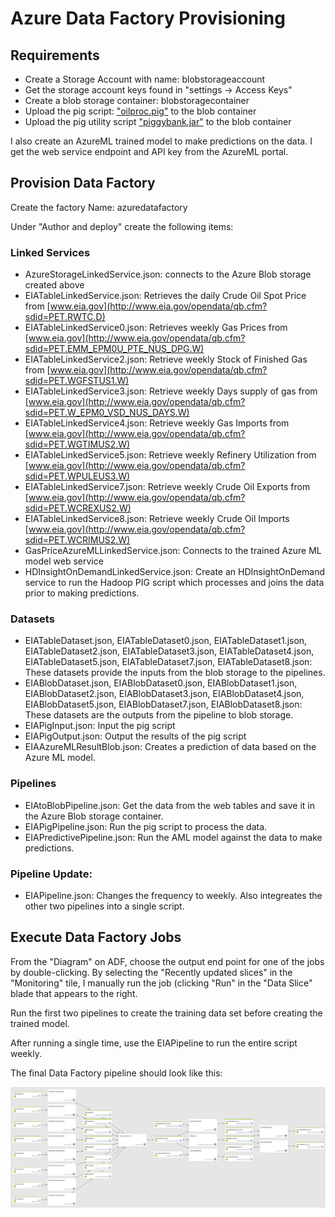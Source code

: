 # Azure Data Factory Provisioning

## Requirements

- Create a Storage Account with name: blobstorageaccount
- Get the storage account keys found in "settings -> Access Keys"
- Create a blob storage container: blobstoragecontainer 
- Upload the pig script: ["oilproc.pig"](/src/blobstoragecontainer/oilproc.pig) to the blob container
- Upload the pig utility script ["piggybank.jar"](/src/blobstoragecontainer/piggybank.jar) to the blob container

I also create an AzureML trained model to make predictions on the data. I get the web service endpoint and API key from the AzureML portal.

## Provision Data Factory

Create the factory Name: azuredatafactory
 
Under "Author and deploy" create the following items:
 
### Linked Services

- AzureStorageLinkedService.json: connects to the Azure Blob storage created above
- EIATableLinkedService.json: Retrieves the daily Crude Oil Spot Price from [www.eia.gov](http://www.eia.gov/opendata/qb.cfm?sdid=PET.RWTC.D)
- EIATableLinkedService0.json: Retrieves weekly Gas Prices from [www.eia.gov](http://www.eia.gov/opendata/qb.cfm?sdid=PET.EMM_EPM0U_PTE_NUS_DPG.W)
- EIATableLinkedService2.json: Retrieve weekly Stock of Finished Gas from [www.eia.gov](http://www.eia.gov/opendata/qb.cfm?sdid=PET.WGFSTUS1.W)
- EIATableLinkedService3.json: Retrieve weekly Days supply of gas from [www.eia.gov](http://www.eia.gov/opendata/qb.cfm?sdid=PET.W_EPM0_VSD_NUS_DAYS.W)
- EIATableLinkedService4.json: Retrieve weekly Gas Imports from [www.eia.gov](http://www.eia.gov/opendata/qb.cfm?sdid=PET.WGTIMUS2.W)
- EIATableLinkedService5.json: Retrieve weekly Refinery Utilization from [www.eia.gov](http://www.eia.gov/opendata/qb.cfm?sdid=PET.WPULEUS3.W)
- EIATableLinkedService7.json: Retrieve weekly Crude Oil Exports from [www.eia.gov](http://www.eia.gov/opendata/qb.cfm?sdid=PET.WCREXUS2.W)
- EIATableLinkedService8.json: Retrieve weekly Crude Oil Imports [www.eia.gov](http://www.eia.gov/opendata/qb.cfm?sdid=PET.WCRIMUS2.W)
- GasPriceAzureMLLinkedService.json: Connects to the trained Azure ML model web service
- HDInsightOnDemandLinkedService.json: Create an HDInsightOnDemand service to run the Hadoop PIG script which processes and joins the data prior to making predictions.
 
### Datasets
- EIATableDataset.json, EIATableDataset0.json, EIATableDataset1.json, EIATableDataset2.json, EIATableDataset3.json, EIATableDataset4.json, EIATableDataset5.json, EIATableDataset7.json, EIATableDataset8.json: These datasets provide the inputs from the blob storage to the pipelines.
- EIABlobDataset.json, EIABlobDataset0.json, EIABlobDataset1.json, EIABlobDataset2.json, EIABlobDataset3.json, EIABlobDataset4.json, EIABlobDataset5.json, EIABlobDataset7.json, EIABlobDataset8.json: These datasets are the outputs from the pipeline to blob storage.
- EIAPigInput.json: Input the pig script
- EIAPigOutput.json: Output the results of the pig script
- EIAAzureMLResultBlob.json: Creates a prediction of data based on the Azure ML model.
 
### Pipelines
- EIAtoBlobPipeline.json: Get the data from the web tables and save it in the Azure Blob storage container.
- EIAPigPipeline.json:  Run the pig script to process the data.
- EIAPredictivePipeline.json: Run the AML model against the data to make predictions.
 
### Pipeline Update:
- EIAPipeline.json: Changes the frequency to weekly. Also integreates the other two pipelines into a single script.
 
## Execute Data Factory Jobs
From the "Diagram" on ADF, choose the output end point for one of the jobs by double-clicking. By selecting the "Recently updated slices" in the "Monitoring" tile, I manually run the job (clicking "Run" in the "Data Slice" blade that appears to the right.
 
Run the first two pipelines to create the training data set before creating the trained model.

After running a single time, use the EIAPipeline to run the entire script weekly.

The final Data Factory pipeline should look like this:

![DataFactoryImage](/docs/AzureDataFactorySetup.png)